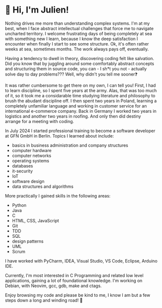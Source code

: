 # :wave: Hi, I'm Julien!

Nothing drives me more than understanding complex systems. 
I'm at my best, when I face abstract intellectual challenges that force me to
navigate uncharted territory. I welcome frustrating days of being completely at sea 
with something new I learn, because I know the deep satisfaction I encounter when
finally I start to see some structure. Ok, it's often rather weeks at sea, sometimes months.
The work always pays off, eventually. 

Having a tendency to dwell in theory, discovering coding felt like salvation.
Did you know that by juggling around some comfortably abstract concepts and 
structuring them in source code, you can - I sh*t you not - actually solve 
day to day problems??? Well, why didn't you tell me sooner:question:

It was rather cumbersome to get there on my own, I can tell you! First, I 
had to learn discipline, so I spent five years at the army. Alas, that was too much 
of it, so it took me a considarable time studying literature and philosophy to brush the abudant 
discipline off. I then spent two years in Poland, learning a completely unfamiliar 
language and working in customer service for an international e-commerce company.
Back in Germany I worked two years in logistics and another two years in roofing. 
And only then did destiny arrange for a meeting with coding.

In July 2024 I started professional training to become a software developer at GFN GmbH in Berlin.
Topics I learned about include:
+ basics in business administration and company structures
+ computer hardware
+ computer networks
+ operating systems 
+ databases 
+ it-security
+ IoT 
+ software design 
+ data structures and algorithms

 More practically I gained skills in the following areas:
+ Python
+ Java 
+ C
+ HTML, CSS, JavaScript
+ Git
+ TDD
+ SQL
+ design patterns
+ UML
+ Scrum

I have worked with PyCharm, IDEA, Visual Studio, VS Code, Eclipse, Arduino IDE. 

Currently, I'm most interested in C Programming and related low level applications, 
gaining a lot of foundational knowledge. I'm working on Debian, with Neovim, gcc, gdb, make and ctags.

Enjoy browsing my code and please be kind to me, I know I am but a few steps down a long and winding road! 
:seedling:


